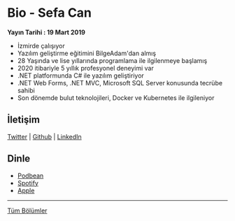 # Bio - Sefa Can
**Yayın Tarihi : 19 Mart 2019**

* İzmirde çalışıyor
* Yazılım geliştirme eğitimini BilgeAdam'dan almış
* 28 Yaşında ve lise yıllarında programlama ile ilgilenmeye başlamış
* 2020 itibariyle 5 yıllık profesyonel deneyimi var
* .NET platformunda C# ile yazılım geliştiriyor
* .NET Web Forms, .NET MVC, Microsoft SQL Server konusunda tecrübe sahibi
* Son dönemde bulut teknolojileri, Docker ve Kubernetes ile ilgileniyor

## İletişim
[Twitter](https://twitter.com/ssefaccan)
 | [Github](https://github.com/sefacan)
 | [LinkedIn](https://www.linkedin.com/in/sefa-can-81366578/)

## Dinle
* [Podbean](https://munmis.podbean.com/e/bio-001-sefa-can/)
* [Spotify](https://open.spotify.com/episode/3XRxtmmk0rbZ7mMybXZ58h)
* [Apple](https://podcasts.apple.com/us/podcast/developer-kahvesi/id1463881341)

<hr/>

[Tüm Bölümler](../README.md)
